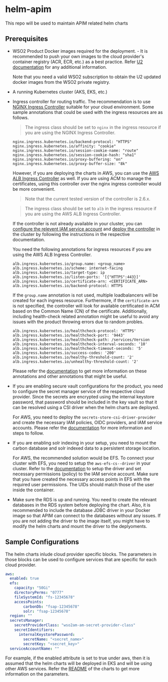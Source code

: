 # helm-apim
This repo will be used to maintain APIM related helm charts

## Prerequisites

- WSO2 Product Docker images required for the deployment.  - It is recommended to push your own images to the cloud provider's container registry (ACR, ECR, etc.) as a best practice. Refer [U2 documentation](https://updates.docs.wso2.com/en/latest/updates/how-to-use-docker-images-to-receive-updates/) for any additional information. 
    
    Note that you need a valid WSO2 subscription to obtain the U2 updated docker images from the WSO2 private registry.

- A running Kubernetes cluster (AKS, EKS, etc.)

- Ingress controller for routing traffic. The recommendation is to use [NGINX Ingress Controller](https://kubernetes.github.io/ingress-nginx/deploy/) suitable for your cloud environment. Some sample annotations that could be used with the ingress resources are as follows.

  > The ingress class should be set to `nginx` in the ingress resource if you are using the NGINX Ingress Controller.

  ```
  nginx.ingress.kubernetes.io/backend-protocol: "HTTPS"
  nginx.ingress.kubernetes.io/affinity: "cookie"
  nginx.ingress.kubernetes.io/session-cookie-name: "route"
  nginx.ingress.kubernetes.io/session-cookie-hash: "sha1"
  nginx.ingress.kubernetes.io/proxy-buffering: "on"
  nginx.ingress.kubernetes.io/proxy-buffer-size: "8k"
  ```

  However, if you are deploying the charts in AWS, you can use the [AWS ALB Ingress Controller](https://github.com/kubernetes-sigs/aws-load-balancer-controller/tree/main) as well. If you are using ACM to manage the certificates, using this controller over the nginx ingress controller would be more convenient.

  > Note that the current tested version of the controller is 2.6.x.
  
  > The ingress class should be set to `alb` in the ingress resource if you are using the AWS ALB Ingress Controller.

  If the controller is not already available in your cluster, you can [configure the relevent IAM service account](https://kubernetes-sigs.github.io/aws-load-balancer-controller/v2.6/deploy/installation/#configure-iam) and [deploy the controller](https://kubernetes-sigs.github.io/aws-load-balancer-controller/v2.6/deploy/installation/#add-controller-to-cluster) in the cluster by following the instructions in the respective documentation.

  You need the following annotations for ingress resources if you are using the AWS ALB Ingress Controller.

  ```
  alb.ingress.kubernetes.io/group.name: <group_name>
  alb.ingress.kubernetes.io/scheme: internet-facing
  alb.ingress.kubernetes.io/target-type: ip
  alb.ingress.kubernetes.io/listen-ports: '[{"HTTPS":443}]'
  alb.ingress.kubernetes.io/certificate-arn: <CERTIFICATE_ARN>
  alb.ingress.kubernetes.io/backend-protocol: HTTPS
  ```

  If the `group.name` annotation is not used, multiple loadbalancers will be created for each ingress resource. Furthermore, if the `certificate-arn` is not specified, the controller will look for available certificated in ACM based on the Common Name (CN) of the certificate. Additionally, including health-check related annotation might be useful to avoid any issues with the product throwing errors due to random probles.

  ```
  alb.ingress.kubernetes.io/healthcheck-protocol: 'HTTPS'
  alb.ingress.kubernetes.io/healthcheck-port: '9443'
  alb.ingress.kubernetes.io/healthcheck-path: /services/Version
  alb.ingress.kubernetes.io/healthcheck-interval-seconds: '10'
  alb.ingress.kubernetes.io/healthcheck-timeout-seconds: '5'
  alb.ingress.kubernetes.io/success-codes: '200'
  alb.ingress.kubernetes.io/healthy-threshold-count: '2'
  alb.ingress.kubernetes.io/unhealthy-threshold-count: '2'
  ```

  Please refer the [documentation](https://kubernetes-sigs.github.io/aws-load-balancer-controller/v2.6/guide/ingress/annotations/) to get more information on these annotations and other annotations that might be useful.

- If you are enabling secure vault configurations for the product, you need to configure the secret manager service of the respective cloud provider. Since the secrets are encrypted using the internal keystore password, that password should be included in the key vault so that it can be resolved using a CSI driver when the helm charts are deployed.

    For AWS, you need to deploy the `secrets-store-csi-driver-provider` and create the necessary IAM policies, OIDC providers, and IAM service accounts. Please refer the [documentation](https://github.com/aws/secrets-store-csi-driver-provider-aws) for more information and steps to follow.

- If you are enabling solr indexing in your setup, you need to mount the carbon database and solr indexed data to a persistent storage location.

    For AWS, the recommended solution would be EFS. To connect your cluster with EFS, you need to setup the `aws-efs-cs--driver` in your cluster. Refer to the [documentation](https://github.com/kubernetes-sigs/aws-efs-csi-driver/tree/master) to setup the driver and set necessary permissions (policy) to the IAM service account. Make sure that you have created the necessary access points in EFS with the required user permissions. The UIDs should match those of the user inside the container.

- Make sure the RDS is up and running. You need to create the relevant databases in the RDS system before deploying the chart. Also, it is recommended to include the database JDBC driver in your Docker image so that APIM can connect to the databases without any issues. If you are not adding the driver to the image itself, you might have to modify the helm charts and mount the driver to the deplyoments.

## Sample Configurations

The helm charts inlude cloud provider specific blocks. The parameters in those blocks can be used to configure services that are specific for each cloud provider.

```yaml
aws:
  enabled: true
  efs:
    capacity: "50Gi"
    directoryPerms: "0777"
    fileSystemId: "fs-12345678"
    accessPoints:
        carbonDb: "fsap-12345678"
        solr: "fsap-12345678"
  region: ""
  secretsManager:
    secretProviderClass: "wso2am-am-secret-provider-class"
    secretIdentifiers:
      internalKeystorePassword:
        secretName: "<secret_name>"
        secretKey: "<secret_key>"
  serviceAccountName: ""
```

For example, if the enabled attribute is set to true under aws, then it is assumed that the helm charts will be deployed in EKS and will be using other AWS services. Refer the [README](all-in-one/README.md) of the charts to get more information on the parameters.